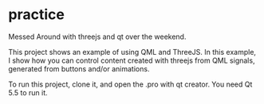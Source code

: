 # practice
Messed Around with threejs and qt over the weekend.

This project shows an example of using QML and ThreeJS. In this example, I show how you can control content created
with threejs from QML signals, generated from buttons and/or animations.

To run this project, clone it, and open the .pro with qt creator. You need Qt 5.5 to run it.
